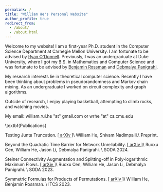 ```yaml
---
permalink: /
title: "William He's Personal Website"
author_profile: true
redirect_from: 
  - /about/
  - /about.html
---
```


Welcome to my website! I am a first-year Ph.D. student in the Computer Science Department at Carnegie Mellon University. I am fortunate to be advised by [Ryan O'Donnell](https://www.cs.cmu.edu/~odonnell/). Previously, I was an undergraduate at Duke University, where I got my B.S. in Mathematics and Computer Science and was fortunate to be advised by [Benjamin Rossman](https://users.cs.duke.edu/~br148/) and [Debmalya Panigrahi](https://www.debmalyapanigrahi.org/).

My research interests lie in theoretical computer science. Recently I have been thinking about problems in pseudorandomness and Markov chain mixing. As an undergraduate I worked on circuit complexity and graph algorithms.

Outside of research, I enjoy playing basketball, attempting to climb rocks, and watching movies.

My email: william.rui.he "at" gmail.com or wrhe "at" cs.cmu.edu

\textbf{Publications}

Testing Junta Truncation. [&lsqb; arXiv &rsqb;](https://arxiv.org/abs/2308.13992)\\
William He, Shivam Nadimpalli.\\
Preprint.

Beyond the Quadratic Time Barrier for Network Unreliability. [&lsqb; arXiv &rsqb;](https://arxiv.org/abs/2304.06552)\\
Ruoxu Cen, William He, Jason Li, Debmalya Panigrahi. \\
SODA 2024.

Steiner Connectivity Augmentation and Splitting-off in Poly-logarithmic Maximum Flows. [&lsqb; arXiv &rsqb;](https://arxiv.org/abs/2211.05769)\\
Ruoxu Cen, William He, Jason Li, Debmalya Panigrahi. \\
SODA 2023.

Symmetric Formulas for Products of Permutations. [&lsqb; arXiv &rsqb;](https://arxiv.org/abs/2211.15520)\\
William He, Benjamin Rossman. \\
ITCS 2023.
